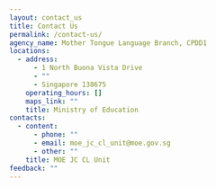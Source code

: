 ```yaml
---
layout: contact_us
title: Contact Us
permalink: /contact-us/
agency_name: Mother Tongue Language Branch, CPDD1
locations:
  - address:
      - 1 North Buona Vista Drive
      - ""
      - Singapore 138675
    operating_hours: []
    maps_link: ""
    title: Ministry of Education
contacts:
  - content:
      - phone: ""
      - email: moe_jc_cl_unit@moe.gov.sg
      - other: ""
    title: MOE JC CL Unit
feedback: ""
---
```

